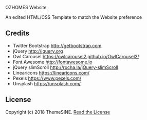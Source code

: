 OZHOMES Website

An edited HTML/CSS Template to match the Website preference


Credits
-----------------------
- Twitter Bootstrap http://getbootstrap.com
- jQuery http://jquery.org
- Owl Carousel https://owlcarousel2.github.io/OwlCarousel2/
- Font Awesome http://fontawesome.io
- jQuery slimScroll http://rocha.la/jQuery-slimScroll
- Linearicons https://linearicons.com/
- Pexels https://www.pexels.com/
- Unsplash https://unsplash.com/


License
--------
Copyright (c) 2018 ThemeSINE. <a href="https://www.themesine.com/license/"> Read the License </a>

